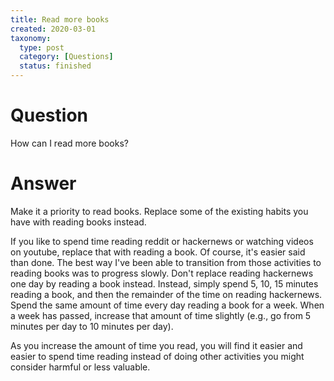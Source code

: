```yaml
---
title: Read more books
created: 2020-03-01
taxonomy:
  type: post
  category: [Questions]
  status: finished
---
```


# Question
How can I read more books?

# Answer
Make it a priority to read books. Replace some of the existing habits you have with reading books instead.

If you like to spend time reading reddit or hackernews or watching videos on youtube, replace that with reading a book. Of course, it's easier said than done. The best way I've been able to transition from those activities to reading books was to progress slowly. Don't replace reading hackernews one day by reading a book instead. Instead, simply spend 5, 10, 15 minutes reading a book, and then the remainder of the time on reading hackernews. Spend the same amount of time every day reading a book for a week. When a week has passed, increase that amount of time slightly (e.g., go from 5 minutes per day to 10 minutes per day).

As you increase the amount of time you read, you will find it easier and easier to spend time reading instead of doing other activities you might consider harmful or less valuable.
